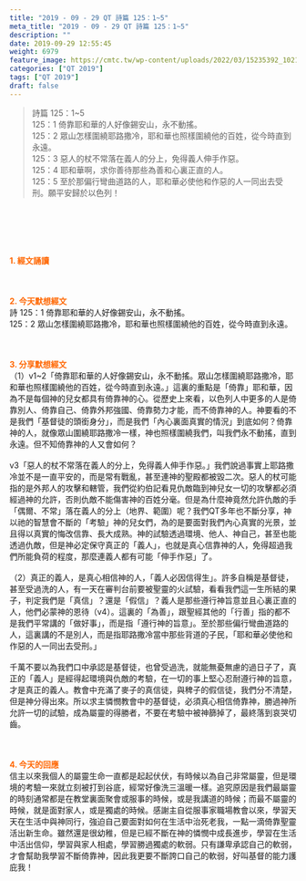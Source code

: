 ```yaml
---
title: "2019 - 09 - 29 QT 詩篇 125：1~5"
meta_title: "2019 - 09 - 29 QT 詩篇 125：1~5"
description: ""
date: 2019-09-29 12:55:45
weight: 6979
feature_image: https://cmtc.tw/wp-content/uploads/2022/03/15235392_10211799862337740_180693556567566654_o-1.webp
categories: ["QT 2019"]
tags: ["QT 2019"]
draft: false
---
```


<blockquote>詩篇 125：1~5<br />
125：1 倚靠耶和華的人好像錫安山，永不動搖。<br />
125：2 眾山怎樣圍繞耶路撒冷，耶和華也照樣圍繞他的百姓，從今時直到永遠。<br />
125：3 惡人的杖不常落在義人的分上，免得義人伸手作惡。<br />
125：4 耶和華啊，求你善待那些為善和心裏正直的人。<br />
125：5 至於那偏行彎曲道路的人，耶和華必使他和作惡的人一同出去受刑。願平安歸於以色列！</blockquote><br />
&nbsp;<br />
<br />
&nbsp;<br />
<br />
<span style="color: #ff6600;"><strong>1. </strong><strong>經文誦讀</strong></span><br />
<br />
<span style="color: #ff6600;"><strong> </strong></span><br />
<br />
<span style="color: #ff6600;"><strong>2. 今天默想</strong><strong>經文<br />
</strong></span>詩 125：1 倚靠耶和華的人好像錫安山，永不動搖。<br />
125：2 眾山怎樣圍繞耶路撒冷，耶和華也照樣圍繞他的百姓，從今時直到永遠。<br />
<br />
&nbsp;<br />
<br />
<span style="color: #ff6600;"><strong>3. 分享默想經文<br />
</strong></span>（1）v1~2「倚靠耶和華的人好像錫安山，永不動搖。眾山怎樣圍繞耶路撒冷，耶和華也照樣圍繞他的百姓，從今時直到永遠。」這裏的重點是「倚靠」耶和華，因為不是每個神的兒女都具有倚靠神的心。從歷史上來看，以色列人中更多的人是倚靠別人、倚靠自己、倚靠外邦強國、倚靠勢力才能，而不倚靠神的人。神要看的不是我們「基督徒的頭銜身分」，而是我們「內心裏面真實的情況」到底如何？倚靠神的人，就像眾山圍繞耶路撒冷一樣，神也照樣圍繞我們，叫我們永不動搖，直到永遠。但不知倚靠神的人又會如何？<br />
<br />
v3「惡人的杖不常落在義人的分上，免得義人伸手作惡。」我們說過事實上耶路撒冷並不是一直平安的，而是常有戰亂，甚至連神的聖殿都被毀二次。惡人的杖可能指的是外邦人的攻擊和轄管，我們從約伯記看見仇敵臨到神兒女一切的攻擊都必須經過神的允許，否則仇敵不能傷害神的百姓分毫。但是為什麼神竟然允許仇敵的手「偶爾、不常」落在義人的分上（地界、範圍）呢？我們QT多年也不斷分享，神以祂的智慧會不斷的「考驗」神的兒女們，為的是要面對我們內心真實的光景，並且得以真實的悔改信靠、長大成熟。神的試驗透過環境、他人、神自己，甚至也能透過仇敵，但是神必定保守真正的「義人」，也就是真心信靠神的人，免得超過我們所能負荷的程度，那麼連義人都有可能「伸手作惡」了。<br />
<br />
（2）真正的義人，是真心相信神的人，「義人必因信得生」。許多自稱是基督徒，甚至受過洗的人，有一天在審判台前要被聖靈的火試驗，看看我們這一生所結的果子，判定我們是「真信」？還是「假信」？義人是那些遵行神旨意並且心裏正直的人，他們必蒙神的恩待（v4）。這裏的「為善」，跟聖經其他的「行善」指的都不是我們平常講的「做好事」，而是指「遵行神的旨意」。至於那些偏行彎曲道路的人，這裏講的不是別人，而是指耶路撒冷當中那些背道的子民，「耶和華必使他和作惡的人一同出去受刑。」<br />
<br />
千萬不要以為我們口中承認是基督徒，也曾受過洗，就能無憂無慮的過日子了，真正的「義人」是經得起環境與仇敵的考驗，在一切的事上堅心忍耐遵行神的旨意，才是真正的義人。教會中充滿了麥子的真信徒，與稗子的假信徒，我們分不清楚，但是神分得出來。所以求主憐憫教會中的基督徒，必須真心相信倚靠神，勝過神所允許一切的試驗，成為屬靈的得勝者，不要在考驗中被神篩掉了，最終落到哀哭切齒。<br />
<br />
&nbsp;<br />
<br />
<span style="color: #ff6600;"><strong>4. 今天的回應<br />
</strong></span>信主以來我個人的屬靈生命一直都是起起伏伏，有時候以為自己非常屬靈，但是環境的考驗一來就立刻被打到谷底，經常好像洗三溫暖一樣。追究原因是我們最屬靈的時刻通常都是在教堂裏面聚會或服事的時候，或是我講道的時候；而最不屬靈的時候，就是面對家人，或是獨處的時候。感謝主自從服事家職場教會以來，學習天天在生活中與神同行，強迫自己要面對如何在生活中治死老我，一點一滴倚靠聖靈活出新生命。雖然還是很幼稚，但是已經不斷在神的憐憫中成長進步，學習在生活中活出信仰，學習與家人相處，學習勝過獨處的軟弱。只有謙卑承認自己的軟弱，才會幫助我學習不斷倚靠神，因此我更要不斷誇口自己的軟弱，好叫基督的能力護庇我！
        